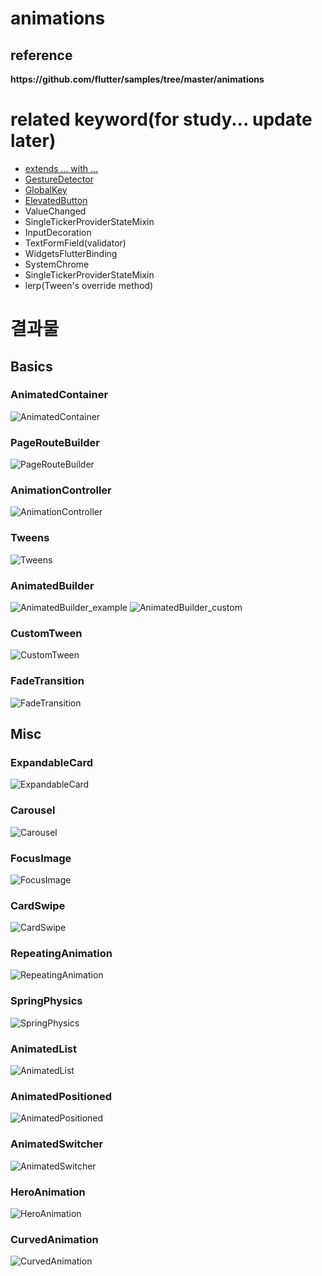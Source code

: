 # animations

<h2>reference</h2>
<div><b>https://github.com/flutter/samples/tree/master/animations</b></div>

# related keyword(for study... update later)
- [extends ... with ...](https://picayune-judge-296.notion.site/Flutter-Dart-extends-vs-with-vs-implements-433ee1a5b93949b6aab705f9d7db178e)
- [GestureDetector](https://picayune-judge-296.notion.site/GestureDetector-Class-334f5de18c354b24943e02c46f012550)
- [GlobalKey](https://picayune-judge-296.notion.site/What-is-GlobalKey-c798840e51c14660a84903aec113058d)
- [ElevatedButton](https://picayune-judge-296.notion.site/What-is-ElevatedButton-5a74dac310a040d5ae4ee70db0e1d3d9)
- ValueChanged<T>
- SingleTickerProviderStateMixin
- InputDecoration
- TextFormField(validator)
- WidgetsFlutterBinding
- SystemChrome
- SingleTickerProviderStateMixin
- lerp(Tween's override method)

# 결과물
## Basics

### AnimatedContainer
![AnimatedContainer](./screenshots/basics/AnimatedContainer.gif)

### PageRouteBuilder
![PageRouteBuilder](./screenshots/basics/PageRouteBuilder.gif)

### AnimationController
![AnimationController](./screenshots/basics/AnimationController.gif)

### Tweens
![Tweens](./screenshots/basics/Tweens.gif)

### AnimatedBuilder
![AnimatedBuilder_example](./screenshots/basics/AnimatedBuilder_example.gif)
![AnimatedBuilder_custom](./screenshots/basics/AnimatedBuilder_custom.gif)

### CustomTween
![CustomTween](./screenshots/basics/CustomTween.gif)

### FadeTransition
![FadeTransition](./screenshots/basics/FadeTransition.gif)

## Misc

### ExpandableCard
![ExpandableCard](./screenshots/miscs/ExpandableCard.gif)

### Carousel
![Carousel](./screenshots/miscs/Carousel_repeat.gif)

### FocusImage
![FocusImage](./screenshots/miscs/FocusImage.gif)

### CardSwipe
![CardSwipe](./screenshots/miscs/CardSwipe.gif)

### RepeatingAnimation
![RepeatingAnimation](./screenshots/miscs/RepeatingAnimation.gif)

### SpringPhysics
![SpringPhysics](./screenshots/miscs/SpringPhysics.gif)

### AnimatedList
![AnimatedList](./screenshots/miscs/AnimatedList.gif)

### AnimatedPositioned
![AnimatedPositioned](./screenshots/miscs/AnimatedPositioned.gif)

### AnimatedSwitcher
![AnimatedSwitcher](./screenshots/miscs/AnimatedSwitcher.gif)

### HeroAnimation
![HeroAnimation](./screenshots/miscs/HeroAnimation.gif)

### CurvedAnimation
![CurvedAnimation](./screenshots/miscs/CurvedAnimation.gif)
